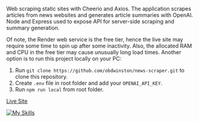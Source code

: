 Web scraping static sites with Cheerio and Axios. The application scrapes articles from news websites and generates article summaries with OpenAI. Node and Express used to expose API for server-side scraping and summary generation.

Of note, the Render web service is the free tier, hence the live site may require some time to spin up after some inactivity. Also, the allocated RAM and CPU in the free tier may cause unusually long load times. Another option is to run this project locally on your PC:

1. Run `git clone https://github.com/obdwinston/news-scraper.git` to clone this repository.
2. Create `.env` file in root folder and add your `OPENAI_API_KEY`.
3. Run `npm run local` from root folder.

[Live Site](https://news-scraper-yhkw.onrender.com)

[![My Skills](https://skillicons.dev/icons?i=react,nodejs,express)](https://skillicons.dev)
